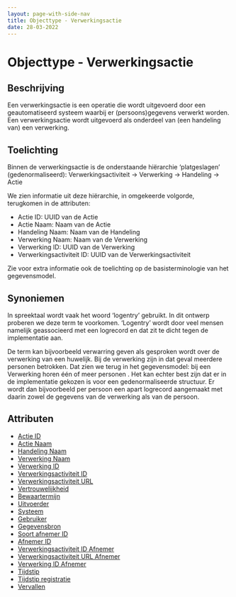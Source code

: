 ```yaml
---
layout: page-with-side-nav
title: Objecttype - Verwerkingsactie
date: 28-03-2022
---
```


# Objecttype - Verwerkingsactie

## Beschrijving
Een verwerkingsactie is een operatie die wordt uitgevoerd door een geautomatiseerd systeem waarbij er (persoons)gegevens verwerkt worden.
Een verwerkingsactie wordt uitgevoerd als onderdeel van (een handeling van) een verwerking.

## Toelichting
Binnen de verwerkingsactie is de onderstaande hiërarchie ‘platgeslagen’ (gedenormaliseerd):
Verwerkingsactiviteit -> Verwerking -> Handeling -> Actie

We zien informatie uit deze hiërarchie, in omgekeerde volgorde, terugkomen in de attributen:
- Actie ID: UUID van de Actie
- Actie Naam: Naam van de Actie
- Handeling Naam: Naam van de Handeling
- Verwerking Naam: Naam van de Verwerking
- Verwerking ID: UUID van de Verwerking
- Verwerkingsactiviteit ID: UUID van de Verwerkingsactiviteit

Zie voor extra informatie ook de toelichting op de basisterminologie van het gegevensmodel.

## Synoniemen
In spreektaal wordt vaak het woord ‘logentry’ gebruikt. In dit ontwerp proberen we deze term te voorkomen. ‘Logentry’ wordt door veel mensen namelijk geassocieerd met een logrecord en dat zit te dicht tegen de implementatie aan.

De term kan bijvoorbeeld verwarring geven als gesproken wordt over de verwerking van een huwelijk. Bij de verwerking zijn in dat geval meerdere personen betrokken. Dat zien we terug in het gegevensmodel: bij een Verwerking horen één of meer personen . Het kan echter best zijn dat er in de implementatie gekozen is voor een gedenormaliseerde structuur. Er wordt dan bijvoorbeeld per persoon een apart logrecord aangemaakt met daarin zowel de gegevens van de verwerking als van de persoon.

## Attributen
- [Actie ID](../attributen/Actie_ID.md)
- [Actie Naam](../attributen/Actie_Naam.md)
- [Handeling Naam](../attributen/Handeling_Naam.md)
- [Verwerking Naam](../attributen/Verwerking_Naam.md)
- [Verwerking ID](../attributen/Verwerking_ID.md)
- [Verwerkingsactiviteit ID](../attributen/Verwerkingsactiviteit_ID.md)
- [Verwerkingsactiviteit URL](../attributen/Verwerkingsactiviteit_URL.md)
- [Vertrouwelijkheid](../attributen/Vertrouwelijkheid.md)
- [Bewaartermijn](../attributen/Bewaartermijn.md)
- [Uitvoerder](../attributen/Uitvoerder.md)
- [Systeem](../attributen/Systeem.md)
- [Gebruiker](../attributen/Gebruiker.md)
- [Gegevensbron](../attributen/Gegevensbron.md)
- [Soort afnemer ID](../attributen/Soort_afnemer_ID.md)
- [Afnemer ID](../attributen/Afnemer_ID.md)
- [Verwerkingsactiviteit ID Afnemer](../attributen/Verwerkingsactiviteit_ID_Afnemer.md)
- [Verwerkingsactiviteit URL Afnemer](../attributen/Verwerkingsactiviteit_URL_Afnemer.md)
- [Verwerking ID Afnemer](../attributen/Verwerking_ID_Afnemer.md)
- [Tijdstip](../attributen/Tijdstip.md)
- [Tijdstip registratie](../attributen/Tijdstip_registratie.md)
- [Vervallen](../attributen/Vervallen.md)
